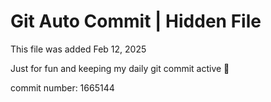 # Git Auto Commit | Hidden File

This file was added Feb 12, 2025

Just for fun and keeping my daily git commit active 🤪

commit number: 1665144
